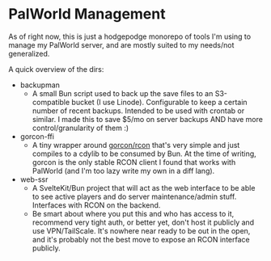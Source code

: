 # PalWorld Management

As of right now, this is just a hodgepodge monorepo of tools I'm using to manage my PalWorld server, and are mostly suited to my needs/not generalized.

A quick overview of the dirs:

- backupman
  - A small Bun script used to back up the save files to an S3-compatible bucket (I use Linode). Configurable to keep a certain number of recent backups. Intended to be used with crontab or similar. I made this to save $5/mo on server backups AND have more control/granularity of them :)
- gorcon-ffi
  - A tiny wrapper around [gorcon/rcon](https://github.com/gorcon/rcon) that's very simple and just compiles to a cdylib to be consumed by Bun. At the time of writing, gorcon is the only stable RCON client I found that works with PalWorld (and I'm too lazy write my own in a diff lang).
- web-ssr
  - A SvelteKit/Bun project that will act as the web interface to be able to see active players and do server maintenance/admin stuff. Interfaces with RCON on the backend.
  - Be smart about where you put this and who has access to it, recommend very tight auth, or better yet, don't host it publicly and use VPN/TailScale. It's nowhere near ready to be out in the open, and it's probably not the best move to expose an RCON interface publicly.
